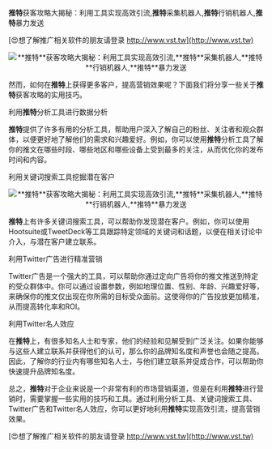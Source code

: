 **推特**获客攻略大揭秘：利用工具实现高效引流,**推特**采集机器人,**推特**行销机器人,**推特**暴力发送

[😍想了解推广相关软件的朋友请登录 http://www.vst.tw](http://www.vst.tw)

 <center><img src="https://vst.tw/MP4/tuiguang/png/4.png" alt="**推特**获客攻略大揭秘：利用工具实现高效引流,**推特**采集机器人,**推特**行销机器人,**推特**暴力发送"></center>

然而，如何在**推特**上获得更多客户，提高营销效果呢？下面我们将分享一些关于**推特**获客攻略的实用技巧。

利用**推特**分析工具进行数据分析

**推特**提供了许多有用的分析工具，帮助用户深入了解自己的粉丝、关注者和观众群体，以便更好地了解他们的需求和兴趣爱好。例如，你可以使用**推特**分析工具了解你的推文在哪些时段、哪些地区和哪些设备上受到最多的关注，从而优化你的发布时间和内容。

利用关键词搜索工具挖掘潜在客户

 <center><img src="https://vst.tw/MP4/tuiguang/png/3.png" alt="**推特**获客攻略大揭秘：利用工具实现高效引流,**推特**采集机器人,**推特**行销机器人,**推特**暴力发送"></center>

**推特**上有许多关键词搜索工具，可以帮助你发现潜在客户。例如，你可以使用Hootsuite或TweetDeck等工具跟踪特定领域的关键词和话题，以便在相关讨论中介入，与潜在客户建立联系。

利用Twitter广告进行精准营销

Twitter广告是一个强大的工具，可以帮助你通过定向广告将你的推文推送到特定的受众群体中。你可以通过设置参数，例如地理位置、性别、年龄、兴趣爱好等，来确保你的推文仅出现在你所需的目标受众面前。这使得你的广告投放更加精准，从而提高转化率和ROI。

利用Twitter名人效应

在**推特**上，有很多知名人士和专家，他们的经验和见解受到广泛关注。如果你能够与这些人建立联系并获得他们的认可，那么你的品牌知名度和声誉也会随之提高。因此，了解你的行业内有哪些知名人士，与他们建立联系并促成合作，可以帮助你快速提升品牌知名度。

总之，**推特**对于企业来说是一个非常有利的市场营销渠道，但是在利用**推特**进行营销时，需要掌握一些实用的技巧和工具。通过利用分析工具、关键词搜索工具、Twitter广告和Twitter名人效应，你可以更好地利用**推特**实现高效引流，提高营销效果。

[😍想了解推广相关软件的朋友请登录 http://www.vst.tw](http://www.vst.tw)



